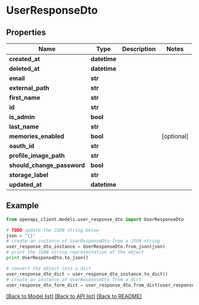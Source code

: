 # UserResponseDto


## Properties
Name | Type | Description | Notes
------------ | ------------- | ------------- | -------------
**created_at** | **datetime** |  | 
**deleted_at** | **datetime** |  | 
**email** | **str** |  | 
**external_path** | **str** |  | 
**first_name** | **str** |  | 
**id** | **str** |  | 
**is_admin** | **bool** |  | 
**last_name** | **str** |  | 
**memories_enabled** | **bool** |  | [optional] 
**oauth_id** | **str** |  | 
**profile_image_path** | **str** |  | 
**should_change_password** | **bool** |  | 
**storage_label** | **str** |  | 
**updated_at** | **datetime** |  | 

## Example

```python
from openapi_client.models.user_response_dto import UserResponseDto

# TODO update the JSON string below
json = "{}"
# create an instance of UserResponseDto from a JSON string
user_response_dto_instance = UserResponseDto.from_json(json)
# print the JSON string representation of the object
print UserResponseDto.to_json()

# convert the object into a dict
user_response_dto_dict = user_response_dto_instance.to_dict()
# create an instance of UserResponseDto from a dict
user_response_dto_form_dict = user_response_dto.from_dict(user_response_dto_dict)
```
[[Back to Model list]](../README.md#documentation-for-models) [[Back to API list]](../README.md#documentation-for-api-endpoints) [[Back to README]](../README.md)


